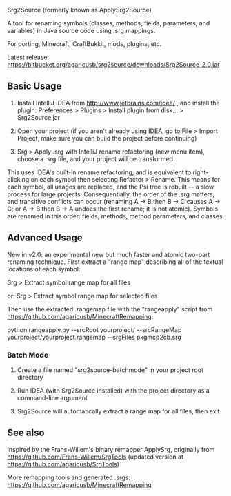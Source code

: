 Srg2Source (formerly known as ApplySrg2Source)

A tool for renaming symbols (classes, methods, fields, parameters, and variables) in Java source code using .srg mappings.

For porting, Minecraft, CraftBukkit, mods, plugins, etc.

Latest release: https://bitbucket.org/agaricusb/srg2source/downloads/Srg2Source-2.0.jar

## Basic Usage

1. Install IntelliJ IDEA from http://www.jetbrains.com/idea/ , and install the plugin: Preferences > Plugins > Install plugin from disk... > Srg2Source.jar

2. Open your project (if you aren't already using IDEA, go to File > Import Project, make sure you can build the project before continuing)

3. Srg > Apply .srg with IntelliJ rename refactoring (new menu item), choose a .srg file, and your project will be transformed

This uses IDEA's built-in rename refactoring, and is equivalent to right-clicking on each symbol then selecting Refactor > Rename. This means
for each symbol, all usages are replaced, and the Psi tree is rebuilt -- a slow process for large projects. Consequentially, the order of the
.srg matters, and transitive conflicts can occur (renaming A -> B then B -> C causes A -> C; or A -> B then B -> A undoes the first rename;
it is not atomic). Symbols are renamed in this order: fields, methods, method parameters, and classes.

## Advanced Usage

New in v2.0: an experimental new but much faster and atomic two-part renaming technique. First extract a "range map" describing all of
the textual locations of each symbol:

Srg > Extract symbol range map for all files

or: Srg > Extract symbol range map for selected files

Then use the extracted .rangemap file with the "rangeapply" script from https://github.com/agaricusb/MinecraftRemapping:

python rangeapply.py  --srcRoot yourproject/ --srcRangeMap yourproject/yourproject.rangemap --srgFiles pkgmcp2cb.srg


### Batch Mode

1. Create a file named "srg2source-batchmode" in your project root directory

2. Run IDEA (with Srg2Source installed) with the project directory as a command-line argument

3. Srg2Source will automatically extract a range map for all files, then exit

## See also

Inspired by the Frans-Willem's binary remapper ApplySrg, originally from https://github.com/Frans-Willem/SrgTools (updated version at https://github.com/agaricusb/SrgTools)

More remapping tools and generated .srgs: https://github.com/agaricusb/MinecraftRemapping
